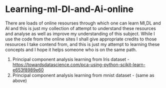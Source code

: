 # Learning-ml-Dl-and-Ai-online
There are loads of online resourses through which one can learn Ml,DL and AI and this is just my collection of attempt to understand these resources and analyse as well as improve my understanding of this subject. While I use the code from the online sites I shall give appropriate credits to those resources  I take contend from, and this is just my attempt to learning these concepts and I hope it helps someone who is on the same path.
1. Principal component analysis learning from Iris dataset - https://towardsdatascience.com/pca-using-python-scikit-learn-e653f8989e60
2. Principal component analysis learning from mnist dataset - (same as above)
